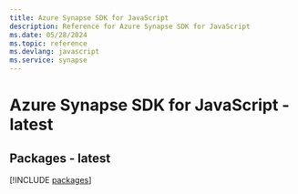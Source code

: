 ```yaml
---
title: Azure Synapse SDK for JavaScript
description: Reference for Azure Synapse SDK for JavaScript
ms.date: 05/28/2024
ms.topic: reference
ms.devlang: javascript
ms.service: synapse
---
```

# Azure Synapse SDK for JavaScript - latest
## Packages - latest
[!INCLUDE [packages](synapse-index.md)]